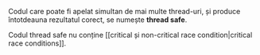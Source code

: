 Codul care poate fi apelat simultan de mai multe thread-uri, și produce întotdeauna rezultatul corect, se numește **thread safe**.

Codul thread safe nu conține [[critical și non-critical race condition|critical race conditions]].